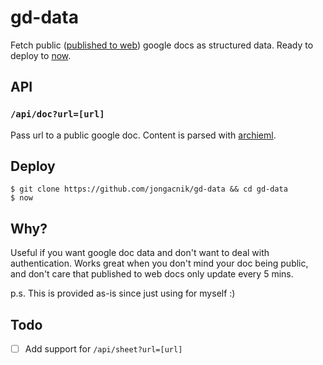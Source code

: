 # gd-data

Fetch public ([published to web](https://support.google.com/docs/answer/183965?co=GENIE.Platform%3DDesktop&hl=en)) google docs as structured data. Ready to deploy to [now](https://zeit.co/now).

## API

### `/api/doc?url=[url]`

Pass url to a public google doc. Content is parsed with [archieml](http://archieml.org/).

## Deploy

```
$ git clone https://github.com/jongacnik/gd-data && cd gd-data
$ now
```

## Why?

Useful if you want google doc data and don't want to deal with authentication. Works great when you don't mind your doc being public, and don't care that published to web docs only update every 5 mins.

p.s. This is provided as-is since just using for myself :)

## Todo

- [ ] Add support for `/api/sheet?url=[url]`